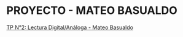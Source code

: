 ﻿# **PROYECTO - MATEO BASUALDO**

[TP N°2: Lectura Digital/Análoga - Mateo Basualdo](https://www.tinkercad.com/things/2LogQwSPTQi-tp-n2-lectura-digitalanaloga?sharecode=_U98oEhcQyFlZobq7DcAda4b3N4NO9A4jnDjf5CcGIY)
